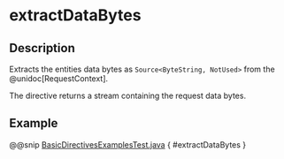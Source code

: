 # extractDataBytes

## Description

Extracts the entities data bytes as `Source<ByteString, NotUsed>` from the @unidoc[RequestContext].

The directive returns a stream containing the request data bytes.

## Example

@@snip [BasicDirectivesExamplesTest.java]($test$/java/docs/http/javadsl/server/directives/BasicDirectivesExamplesTest.java) { #extractDataBytes }